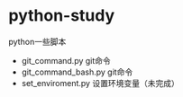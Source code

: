 # python-study
python一些脚本

- git_command.py git命令
- git_command_bash.py git命令
- set_enviroment.py 设置环境变量（未完成）
